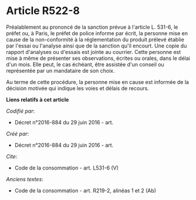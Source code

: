 # Article R522-8

Préalablement au prononcé de la sanction prévue à l'article L. 531-6, le préfet ou, à Paris, le préfet de police informe par
écrit, la personne mise en cause de la non-conformité à la réglementation du produit prélevé établie par l'essai ou l'analyse
ainsi que de la sanction qu'il encourt. Une copie du rapport d'analyses ou d'essais est jointe au courrier. Cette personne
est mise à même de présenter ses observations, écrites ou orales, dans le délai d'un mois. Elle peut, le cas échéant, être
assistée d'un conseil ou représentée par un mandataire de son choix. 

Au terme de cette procédure, la personne mise en cause est informée de la décision motivée qui indique les voies et délais de
recours.

**Liens relatifs à cet article**

_Codifié par_:

  - Décret n°2016-884 du 29 juin 2016 - art.

_Créé par_:

  - Décret n°2016-884 du 29 juin 2016 - art.

_Cite_:

  - Code de la consommation - art. L531-6 (V)

_Anciens textes_:

  - Code de la consommation - art. R219-2, alinéas 1 et 2 (Ab)
